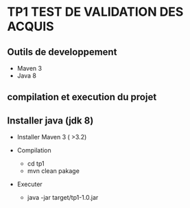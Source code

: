 TP1 TEST DE VALIDATION DES ACQUIS
=================

Outils de developpement
-----------------
 * Maven 3
 * Java 8

compilation et execution du projet
-----------------

Installer java (jdk 8)
-----------------

* Installer Maven 3 ( >3.2)

* Compilation
	* cd tp1
	* mvn clean pakage

* Executer
	* java -jar target/tp1-1.0.jar

